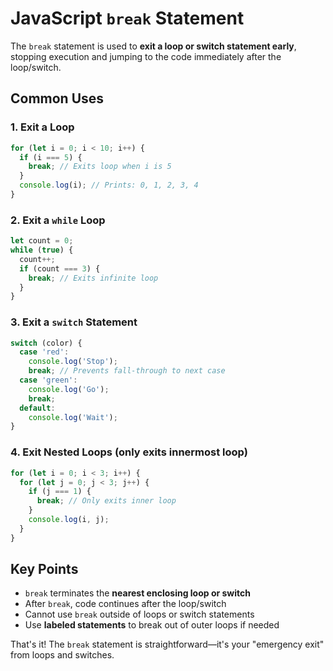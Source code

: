 # JavaScript `break` Statement

The `break` statement is used to **exit a loop or switch statement early**, stopping execution and jumping to the code immediately after the loop/switch.

## Common Uses

### 1. **Exit a Loop**

```javascript
for (let i = 0; i < 10; i++) {
  if (i === 5) {
    break; // Exits loop when i is 5
  }
  console.log(i); // Prints: 0, 1, 2, 3, 4
}
```

### 2. **Exit a `while` Loop**

```javascript
let count = 0;
while (true) {
  count++;
  if (count === 3) {
    break; // Exits infinite loop
  }
}
```

### 3. **Exit a `switch` Statement**

```javascript
switch (color) {
  case 'red':
    console.log('Stop');
    break; // Prevents fall-through to next case
  case 'green':
    console.log('Go');
    break;
  default:
    console.log('Wait');
}
```

### 4. **Exit Nested Loops** (only exits innermost loop)

```javascript
for (let i = 0; i < 3; i++) {
  for (let j = 0; j < 3; j++) {
    if (j === 1) {
      break; // Only exits inner loop
    }
    console.log(i, j);
  }
}
```

## Key Points

- `break` terminates the **nearest enclosing loop or switch**
- After `break`, code continues after the loop/switch
- Cannot use `break` outside of loops or switch statements
- Use **labeled statements** to break out of outer loops if needed

That's it! The `break` statement is straightforward—it's your "emergency exit" from loops and switches.
